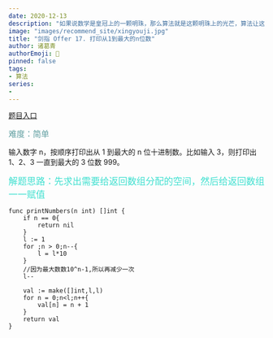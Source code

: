 ```yaml
---
date: 2020-12-13
description: "如果说数学是皇冠上的一颗明珠，那么算法就是这颗明珠上的光芒，算法让这颗明珠更加熠熠生辉，为科技进步和社会发展照亮了前进的路"
image: "images/recommend_site/xingyouji.jpg"
title: "剑指 Offer 17. 打印从1到最大的n位数"
author: 诸葛青
authorEmoji: 🎅
pinned: false
tags:
- 算法
series:
-  
---
```

[题目入口](https://leetcode-cn.com/problems/da-yin-cong-1dao-zui-da-de-nwei-shu-lcof/)

<font color=CadetBlue size=3 >难度：简单</font>

输入数字 n，按顺序打印出从 1 到最大的 n 位十进制数。比如输入 3，则打印出 1、2、3 一直到最大的 3 位数 999。

<font color=Turquoise size=4>解题思路：先求出需要给返回数组分配的空间，然后给返回数组一一赋值</font>

```golang
func printNumbers(n int) []int {
    if n == 0{
        return nil
    }
    l := 1
    for ;n > 0;n--{
        l = l*10   
    }
    //因为最大数数10^n-1,所以再减少一次
    l--

    val := make([]int,l,l)
    for n = 0;n<l;n++{
        val[n] = n + 1
    } 
    return val
}
```
